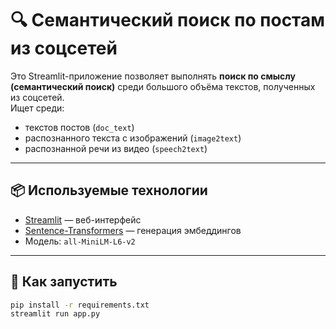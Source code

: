 # 🔍 Семантический поиск по постам из соцсетей

Это Streamlit-приложение позволяет выполнять **поиск по смыслу (семантический поиск)** среди большого объёма текстов, полученных из соцсетей.  
Ищет среди:
- текстов постов (`doc_text`)
- распознанного текста с изображений (`image2text`)
- распознанной речи из видео (`speech2text`)

---

## 📦 Используемые технологии

- [Streamlit](https://streamlit.io/) — веб-интерфейс
- [Sentence-Transformers](https://www.sbert.net/) — генерация эмбеддингов
- Модель: `all-MiniLM-L6-v2`

---

## 🚀 Как запустить

```bash
pip install -r requirements.txt
streamlit run app.py
